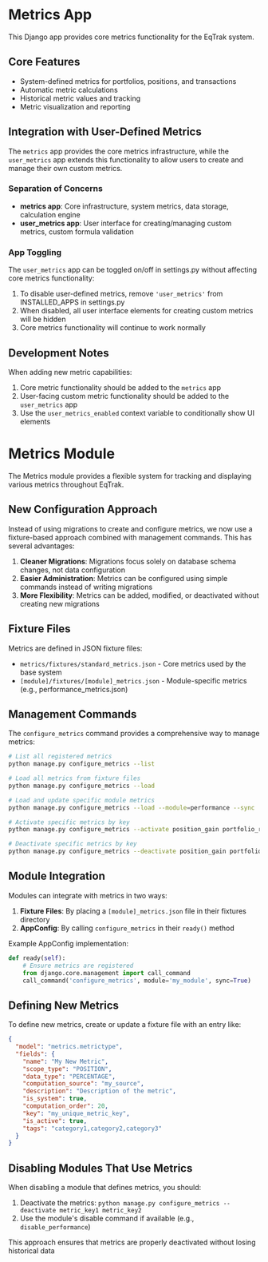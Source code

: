 # Metrics App

This Django app provides core metrics functionality for the EqTrak system.

## Core Features

- System-defined metrics for portfolios, positions, and transactions
- Automatic metric calculations
- Historical metric values and tracking
- Metric visualization and reporting

## Integration with User-Defined Metrics

The `metrics` app provides the core metrics infrastructure, while the `user_metrics` app extends this functionality to allow users to create and manage their own custom metrics.

### Separation of Concerns

- **metrics app**: Core infrastructure, system metrics, data storage, calculation engine
- **user_metrics app**: User interface for creating/managing custom metrics, custom formula validation

### App Toggling

The `user_metrics` app can be toggled on/off in settings.py without affecting core metrics functionality:

1. To disable user-defined metrics, remove `'user_metrics'` from INSTALLED_APPS in settings.py
2. When disabled, all user interface elements for creating custom metrics will be hidden
3. Core metrics functionality will continue to work normally

## Development Notes

When adding new metric capabilities:

1. Core metric functionality should be added to the `metrics` app
2. User-facing custom metric functionality should be added to the `user_metrics` app
3. Use the `user_metrics_enabled` context variable to conditionally show UI elements

# Metrics Module

The Metrics module provides a flexible system for tracking and displaying various metrics throughout EqTrak.

## New Configuration Approach

Instead of using migrations to create and configure metrics, we now use a fixture-based approach combined with management commands. This has several advantages:

1. **Cleaner Migrations**: Migrations focus solely on database schema changes, not data configuration
2. **Easier Administration**: Metrics can be configured using simple commands instead of writing migrations
3. **More Flexibility**: Metrics can be added, modified, or deactivated without creating new migrations

## Fixture Files

Metrics are defined in JSON fixture files:

- `metrics/fixtures/standard_metrics.json` - Core metrics used by the base system
- `[module]/fixtures/[module]_metrics.json` - Module-specific metrics (e.g., performance_metrics.json)

## Management Commands

The `configure_metrics` command provides a comprehensive way to manage metrics:

```bash
# List all registered metrics
python manage.py configure_metrics --list

# Load all metrics from fixture files
python manage.py configure_metrics --load

# Load and update specific module metrics 
python manage.py configure_metrics --load --module=performance --sync

# Activate specific metrics by key
python manage.py configure_metrics --activate position_gain portfolio_return

# Deactivate specific metrics by key
python manage.py configure_metrics --deactivate position_gain portfolio_return
```

## Module Integration

Modules can integrate with metrics in two ways:

1. **Fixture Files**: By placing a `[module]_metrics.json` file in their fixtures directory
2. **AppConfig**: By calling `configure_metrics` in their `ready()` method

Example AppConfig implementation:

```python
def ready(self):
    # Ensure metrics are registered
    from django.core.management import call_command
    call_command('configure_metrics', module='my_module', sync=True)
```

## Defining New Metrics

To define new metrics, create or update a fixture file with an entry like:

```json
{
  "model": "metrics.metrictype",
  "fields": {
    "name": "My New Metric",
    "scope_type": "POSITION",
    "data_type": "PERCENTAGE",
    "computation_source": "my_source",
    "description": "Description of the metric",
    "is_system": true,
    "computation_order": 20,
    "key": "my_unique_metric_key",
    "is_active": true,
    "tags": "category1,category2,category3"
  }
}
```

## Disabling Modules That Use Metrics

When disabling a module that defines metrics, you should:

1. Deactivate the metrics: `python manage.py configure_metrics --deactivate metric_key1 metric_key2`
2. Use the module's disable command if available (e.g., `disable_performance`)

This approach ensures that metrics are properly deactivated without losing historical data 